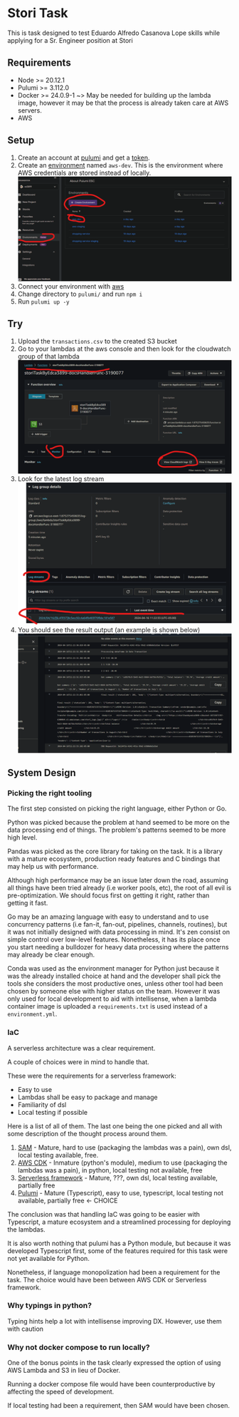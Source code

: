 # Stori Task

This is task designed to test Eduardo Alfredo Casanova Lope skills while applying for a Sr. Engineer position at Stori

## Requirements

- Node >= 20.12.1
- Pulumi >= 3.112.0
- Docker >= 24.0.9-1 ~> May be needed for building up the lambda image, however it may be that the process is already taken care at AWS servers.
- AWS

## Setup

1. Create an account at [pulumi](https://www.pulumi.com/docs/get-started/) and get a [token](https://www.pulumi.com/docs/pulumi-cloud/access-management/access-tokens/#personal-access-tokens).
2. Create an [environment](https://www.pulumi.com/docs/esc/) named `aws-dev`. This is the environment where AWS credentials are stored instead of locally.
![alt text](image-3.png)
3. Connect your environment with [aws](https://www.pulumi.com/docs/esc/environments/#using-secrets-providers-and-oidc)
4. Change directory to `pulumi/` and run `npm i`
5. Run `pulumi up -y`

## Try

1. Upload the `transactions.csv` to the created S3 bucket
2. Go to your lambdas at the aws console and then look for the cloudwatch group of that lambda
![Lambda page](image-1.png)
3. Look for the latest log stream
![Lambda stream](image-2.png)
4. You should see the result output (an example is shown below)
![Cloudwatch lambda logs](image.png)

## System Design

### Picking the right tooling

The first step consisted on picking the right language, either Python or Go.

Python was picked because the problem at hand seemed to be more on the data processing end of things. The problem's patterns seemed to be more high level.

Pandas was picked as the core library for taking on the task. It is a library with a mature ecosystem, production ready features and C bindings that may help us with performance.

Although high performance may be an issue later down the road, assuming all things have been tried already (i.e worker pools, etc), the root of all evil is pre-optimization. We should focus first on getting it right, rather than getting it fast.

Go may be an amazing language with easy to understand and to use concurrency patterns (i.e fan-it, fan-out, pipelines, channels, routines), but it was not initially designed with data processing in mind. It's zen consist on simple control over low-level features. Nonetheless, it has its place once you start needing a bulldozer for heavy data processing where the patterns may already be clear enough.

Conda was used as the environment manager for Python just because it was the already installed choice at hand and the developer shall pick the tools she considers the most productive ones, unless other tool had been chosen by someone else with higher status on the team. However it was only used for local development to aid with intellisense, when a lambda container image is uploaded a `requirements.txt` is used instead of a `environment.yml`.

### IaC

A serverless architecture was a clear requirement.

A couple of choices were in mind to handle that.

These were the requirements for a serverless framework:

- Easy to use
- Lambdas shall be easy to package and manage
- Familiarity of dsl
- Local testing if possible

Here is a list of all of them. The last one being the one picked and all with some description of the thought process around them.

1. [SAM](https://aws.amazon.com/serverless/sam/) - Mature, hard to use (packaging the lambdas was a pain), own dsl, local testing available, free.
2. [AWS CDK](https://aws.amazon.com/cdk/) - Inmature (python's module), medium to use (packaging the lambdas was a pain), in python, local testing not available, free
3. [Serverless framework](https://www.serverless.com/framework) - Mature, ???, own dsl, local testing available, partially free
4. [Pulumi](https://www.pulumi.com/docs/) - Mature (Typescript), easy to use, typescript, local testing not available, partially free <- CHOICE

The conclusion was that handling IaC was going to be easier with Typescript, a mature ecosystem and a streamlined processing for deploying the lambdas.

It is also worth nothing that pulumi has a Python module, but because it was developed Typescript first, some of the features required for this task were not yet available for Python.

Nonetheless, if language monopolization had been a requirement for the task. The choice would have been between AWS CDK or Serverless framework.

### Why typings in python?

Typing hints help a lot with intellisense improving DX. However, use them with caution

### Why not docker compose to run locally?

One of the bonus points in the task clearly expressed the option of using AWS Lambda and S3 in lieu of Docker.

Running a docker compose file would have been counterproductive by affecting the speed of development.

If local testing had been a requirement, then SAM would have been chosen.
